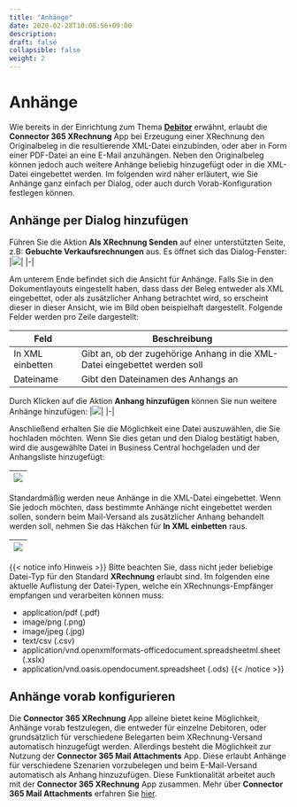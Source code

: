 ```yaml
---
title: "Anhänge"
date: 2020-02-28T10:08:56+09:00
description: 
draft: false
collapsible: false
weight: 2
---
```

# Anhänge

Wie bereits in der Einrichtung zum Thema [**Debitor**](de-de/apps/xrechnung/first-steps/setup/setup-customer) erwähnt, 
erlaubt die **Connector 365 XRechnung** App bei Erzeugung einer XRechnung den Originalbeleg in die resultierende XML-Datei einzubinden, 
oder aber in Form einer PDF-Datei an eine E-Mail anzuhängen.
Neben den Originalbeleg können jedoch auch weitere Anhänge beliebig hinzugefügt oder in die XML-Datei eingebettet werden.
Im folgenden wird näher erläutert, wie Sie Anhänge ganz einfach per Dialog, oder auch durch Vorab-Konfiguration festlegen können.

## Anhänge per Dialog hinzufügen

Führen Sie die Aktion **Als XRechnung Senden** auf einer unterstützten Seite, z.B: **Gebuchte Verkaufsrechnungen** aus.
Es öffnet sich das Dialog-Fenster: 
|![](images/apps/XRechnung/de/xr_dialog_source_doc_embedded.png)|
|-|

Am unterem Ende befindet sich die Ansicht für Anhänge.
Falls Sie in den Dokumentlayouts eingestellt haben, dass dass der Beleg entweder als XML eingebettet, oder als zusätzlicher Anhang betrachtet wird,
so erscheint dieser in dieser Ansicht, wie im Bild oben beispielhaft dargestellt.
Folgende Felder werden pro Zeile dargestellt:

| Feld | Beschreibung |
|-|-|
| In XML einbetten | Gibt an, ob der zugehörige Anhang in die XML-Datei eingebettet werden soll |
| Dateiname | Gibt den Dateinamen des Anhangs an |

Durch Klicken auf die Aktion **Anhang hinzufügen** können Sie nun weitere Anhänge hinzufügen:
|![](images/apps/XRechnung/de/xr_dialog_anhaenge_hinzufuegen.png)|
|-|

Anschließend erhalten Sie die Möglichkeit eine Datei auszuwählen, die Sie hochladen möchten.
Wenn Sie dies getan und den Dialog bestätigt haben, wird die ausgewählte Datei in Business Central hochgeladen und 
der Anhangsliste hinzugefügt:

|![](images/apps/XRechnung/de/xr_dialog_add_attachment.png)|
|-|

Standardmäßig werden neue Anhänge in die XML-Datei eingebettet.
Wenn Sie jedoch möchten, dass bestimmte Anhänge nicht eingebettet werden sollen, sondern beim Mail-Versand als zusätzlicher Anhang behandelt werden soll,
nehmen Sie das Häkchen für **In XML einbetten** raus.

|![](images/apps/XRechnung/de/xr_dialog_do_not_embedd_attachment.png)|
|-|

{{< notice info Hinweis >}}
Bitte beachten Sie, dass nicht jeder beliebige Datei-Typ für den Standard **XRechnung** erlaubt sind.
Im folgenden eine aktuelle Auflistung der Datei-Typen, welche ein XRechnungs-Empfänger empfangen und verarbeiten können muss:

* application/pdf (.pdf)
* image/png (.png)
* image/jpeg (.jpg)
* text/csv (.csv)
* application/vnd.openxmlformats-officedocument.spreadsheetml.sheet (.xslx)
* application/vnd.oasis.opendocument.spreadsheet (.ods)
{{< /notice >}}

## Anhänge vorab konfigurieren

Die **Connector 365 XRechnung** App alleine bietet keine Möglichkeit, Anhänge vorab festzulegen, die entweder für einzelne Debitoren, oder grundsätzlich 
für verschiedene Belegarten beim XRechnung-Versand automatisch hinzugefügt werden. 
Allerdings besteht die Möglichkeit zur Nutzung der **Connector 365 Mail Attachments** App. Diese erlaubt Anhänge 
für verschiedene Szenarien vorzubelegen und beim E-Mail-Versand automatisch als Anhang hinzuzufügen. 
Diese Funktionalität arbeitet auch mit der **Connector 365 XRechnung** App zusammen. 
Mehr über **Connector 365 Mail Attachments** erfahren Sie [hier](de-de/apps/mail-attachments-plus).